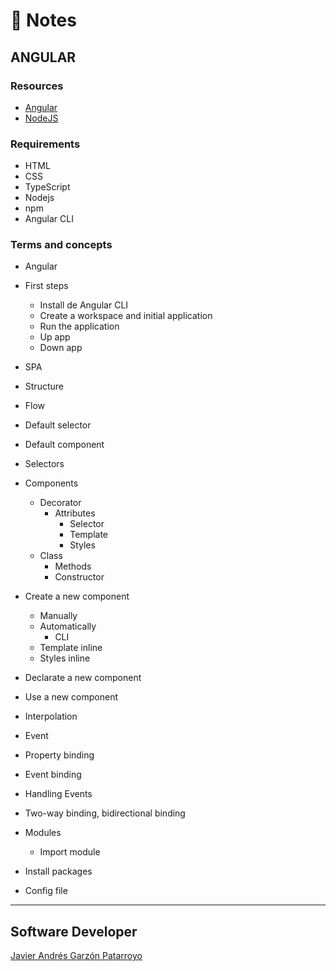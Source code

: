 # :memo: Notes
## ANGULAR

### Resources
* [Angular](https://angular.io/)
* [NodeJS](https://nodejs.org/en/)

### Requirements
* HTML
* CSS
* TypeScript
* Nodejs
* npm
* Angular CLI

### Terms and concepts
* Angular
* First steps
  - Install de Angular CLI
  - Create a workspace and initial application
  - Run the application
  - Up app
  - Down app
* SPA
* Structure
* Flow
* Default selector
* Default component
* Selectors
* Components
  * Decorator
    * Attributes
      - Selector
      - Template
      - Styles
  * Class
    - Methods
    - Constructor
* Create a new component
  - Manually
  * Automatically
    - CLI
  - Template inline
  - Styles inline
* Declarate a new component
* Use a new component
* Interpolation
* Event
* Property binding
* Event binding
* Handling Events
* Two-way binding, bidirectional binding
* Modules
  - Import module

* Install packages
* Config file

- - -
## Software Developer
[Javier Andrés Garzón Patarroyo](https://www.javierandresgp.com)
